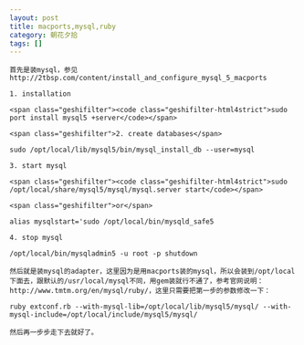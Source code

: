 ```yaml
---
layout: post
title: macports,mysql,ruby
category: 朝花夕拾
tags: []
---
```


	首先是装mysql，参见http://2tbsp.com/content/install_and_configure_mysql_5_macports

	1. installation

	<span class="geshifilter"><code class="geshifilter-html4strict">sudo port install mysql5 +server</code></span>

	<span class="geshifilter">2. create databases</span>

	sudo /opt/local/lib/mysql5/bin/mysql_install_db --user=mysql

	3. start mysql

	<span class="geshifilter"><code class="geshifilter-html4strict">sudo /opt/local/share/mysql5/mysql/mysql.server start</code></span>

	<span class="geshifilter">or</span>

	alias mysqlstart='sudo /opt/local/bin/mysqld_safe5

	4. stop mysql

	/opt/local/bin/mysqladmin5 -u root -p shutdown

	然后就是装mysql的adapter，这里因为是用macports装的mysql，所以会装到/opt/local下面去，跟默认的/usr/local/mysql不同，用gem装就行不通了，参考官网说明：http://www.tmtm.org/en/mysql/ruby/，这里只需要把第一步的参数修改一下：

	ruby extconf.rb --with-mysql-lib=/opt/local/lib/mysql5/mysql/ --with-mysql-include=/opt/local/include/mysql5/mysql/

	然后再一步步走下去就好了。